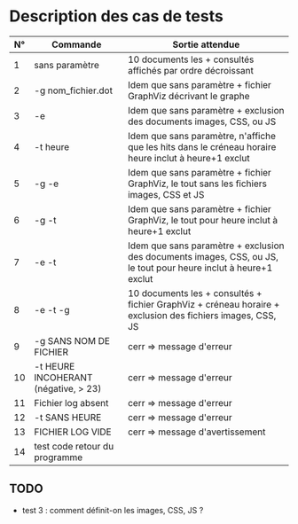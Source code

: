 # Description des cas de tests

| N°  | Commande                             | Sortie attendue                                                                                                  |
| --- | ------------------------------------ | ---------------------------------------------------------------------------------------------------------------- |
| 1   | sans paramètre                       | 10 documents les + consultés affichés par ordre décroissant                                                      |
| 2   | -g nom_fichier.dot                   | Idem que sans paramètre + fichier GraphViz décrivant le graphe                                                   |
| 3   | -e                                   | Idem que sans paramètre + exclusion des documents images, CSS, ou JS                                             |
| 4   | -t heure                             | Idem que sans paramètre, n'affiche que les hits dans le créneau horaire heure inclut à heure+1 exclut            |
| 5   | -g -e                                | Idem que sans paramètre + fichier GraphViz, le tout sans les fichiers images, CSS et JS                          |
| 6   | -g -t                                | Idem que sans paramètre + fichier GraphViz, le tout pour heure inclut à heure+1 exclut                           |
| 7   | -e -t                                | Idem que sans paramètre + exclusion des documents images, CSS, ou JS, le tout pour heure inclut à heure+1 exclut |
| 8   | -e -t -g                             | 10 documents les + consultés + fichier GraphViz + créneau horaire + exclusion des fichiers images, CSS, JS       |
| 9   | -g SANS NOM DE FICHIER               | cerr => message d'erreur                                                                                         |
| 10  | -t HEURE INCOHERANT (négative, > 23) | cerr => message d'erreur                                                                                         |
| 11  | Fichier log absent                   | cerr => message d'erreur                                                                                         |
| 12  | -t SANS HEURE                        | cerr => message d'erreur                                                                                         |
| 13  | FICHIER LOG VIDE                     | cerr => message d'avertissement                                                                                  |
| 14  | test code retour du programme        |                                                                                                                  |
## TODO

- test 3 : comment définit-on les images, CSS, JS ? 
